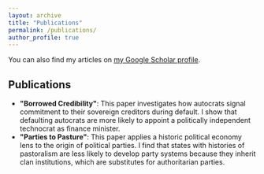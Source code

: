 ```yaml
---
layout: archive
title: "Publications"
permalink: /publications/
author_profile: true
---
```


You can also find my articles on [my Google Scholar profile](https://scholar.google.com).

## Publications

- **"Borrowed Credibility"**: This paper investigates how autocrats signal commitment to their sovereign creditors during default. I show that defaulting autocrats are more likely to appoint a politically independent technocrat as finance minister.
- **"Parties to Pasture"**: This paper applies a historic political economy lens to the origin of political parties. I find that states with histories of pastoralism are less likely to develop party systems because they inherit clan institutions, which are substitutes for authoritarian parties.